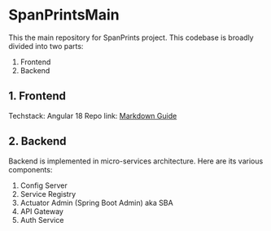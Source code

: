 # SpanPrintsMain
This the main repository for SpanPrints project.
This codebase is broadly divided into two parts:
1. Frontend
2. Backend

## 1. Frontend
Techstack: Angular 18
Repo link: [Markdown Guide](https://www.markdownguide.org)

## 2. Backend
Backend is implemented in micro-services architecture. Here are its various components:
1. Config Server
2. Service Registry
3. Actuator Admin (Spring Boot Admin) aka SBA
4. API Gateway
5. Auth Service
